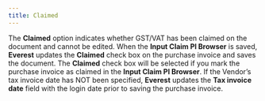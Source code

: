 ```yaml
---
title: Claimed
---
```



The **Claimed** option indicates  whether GST/VAT  has been claimed on the document and cannot be edited. When the **Input Claim PI Browser** is saved, **Everest** updates the **Claimed** check box on the purchase invoice and saves the document. The **Claimed** check box will be selected if  you mark the purchase invoice as claimed in the **Input 
 Claim PI Browser**. If the Vendor’s tax invoice date has NOT been  specified, **Everest** updates the  **Tax invoice date** field with the  login date prior to saving the purchase invoice.
